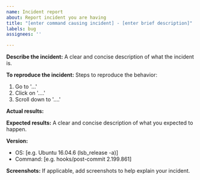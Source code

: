 ```yaml
---
name: Incident report
about: Report incident you are having
title: "[enter command causing incident] - [enter brief description]"
labels: bug
assignees: ''

---
```


**Describe the incident:**
A clear and concise description of what the incident is.

**To reproduce the incident:**
Steps to reproduce the behavior:
1. Go to '...'
2. Click on '....'
3. Scroll down to '....'

**Actual results:**

**Expected results:**
A clear and concise description of what you expected to happen.

**Version:**
 - OS: [e.g. Ubuntu 16.04.6 (lsb_release -a)]
 - Command: [e.g. hooks/post-commit  2.199.861]

**Screenshots:**
If applicable, add screenshots to help explain your incident.
